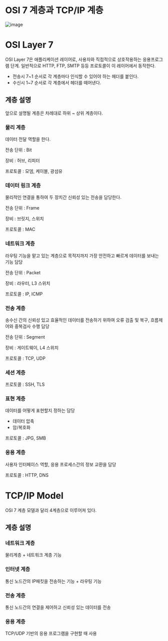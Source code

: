 # OSI 7 계층과 TCP/IP 계층

![image](https://user-images.githubusercontent.com/85796588/232489607-73beb261-1b09-4048-84b2-f24cb81d3168.png)

# OSI Layer 7

OSI Layer 7은 애플리케이션 레이어로, 사용자와 직접적으로 상호작용하는 응용프로그램 단계. 일반적으로 HTTP, FTP, SMTP 등등 프로토콜이 이 레이어에서 동작한다.

- 전송시 7~1 순서로 각 계층마다 인식할 수 있어야 하는 헤더를 붙인다.
- 수신시 1~7 순서로 각 계층에서 헤더를 떼어낸다.

## 계층 설명

앞으로 설명될 계층은 차례대로 하위 ~ 상위 계층이다.

### 물리 계층

데이터 전달 역할을 한다.

전송 단위 : Bit

장비 : 허브, 리피터

프로토콜 : 모뎀, 케이블, 광섬유

### 데이터 링크 계층

물리적인 연결을 통하여 두 장치간 신뢰성 있는 전송을 담당한다.

전송 단위 : Frame

장비 : 브릿지, 스위치

프로토콜 : MAC

### 네트워크 계층

라우팅 기능을 맡고 있는 계층으로 목적지까지 가장 안전하고 빠르게 데이터를 보내는 기능 담당

전송 단위 : Packet

장비 : 라우터, L3 스위치

프로토콜 : IP, ICMP

### 전송 계층

송수신 간의 신뢰성 있고 효율적인 데이터를 전송하기 위하여 오류 검출 및 복구, 흐름제어와 중복검사 수행 담당

전송 단위 : Segment

장비 : 게이트웨이, L4 스위치

프로토콜 : TCP, UDP

### 세션 계층

프로토콜 : SSH, TLS

### 표현 계층

데이터를 어떻게 표현할지 정하는 담당

- 데이터 압축
- 암/복호화

프로토콜 : JPG, SMB

### 응용 계층

사용자 인터페이스 역할, 응용 프로세스간의 정보 교환을 담당

프로토콜 : HTTP, DNS

# TCP/IP Model

OSI 7 계층 모델과 달리 4계층으로 이루어져 있다.

## 계층 설명

### 네트워크 계층

물리계층 + 네트워크 계층 기능

### 인터넷 계층

통신 노드간의 IP패킷을 전송하는 기능 + 라우팅 기능

### 전송 계층

통신 노드간의 연결을 제어하고 신뢰성 있는 데이터를 전송

### 응용 계층

TCP/UDP 기반의 응용 프로그램을 구현할 때 사용
